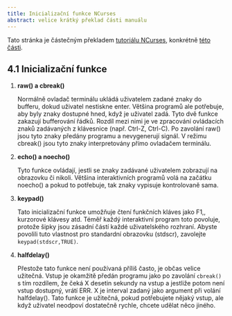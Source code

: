 ```yaml
---
title: Inicializační funkce NCurses
abstract: velice krátký překlad části manuálu
---
```


Tato stránka je částečným překladem
[tutoriálu NCurses](http://tldp.org/HOWTO/NCURSES-Programming-HOWTO/),
konkrétně [této části](http://tldp.org/HOWTO/NCURSES-Programming-HOWTO/init.html).

## 4.1 Inicializační funkce

1. **raw() a cbreak()**

    Normálně ovladač terminálu ukládá uživatelem zadané znaky do bufferu,
    dokud uživatel nestiskne enter. Většina programů ale potřebuje, aby byly
    znaky dostupné hned, když je uživatel zadá. Tyto dvě funkce zakazují
    bufferování řádků. Rozdíl mezi nimi je ve zpracování ovládacích znaků
    zadávaných z klávesnice (např. Ctrl-Z, Ctrl-C). Po zavolání raw() jsou
    tyto znaky předány programu a nevygenerují signál. V režimu cbreak() jsou
    tyto znaky interpretovány přímo ovladačem terminálu.
  
2. **echo() a noecho()**

    Tyto funkce ovládají, jestli se znaky zadávané uživatelem zobrazují
    na obrazovku či nikoli. Většina interaktivních programů volá na začátku
    noecho() a pokud to potřebuje, tak znaky vypisuje kontrolovaně sama.

3.  **keypad()**

    Tato inicializační funkce umožňuje čtení funkčních kláves jako F1,,
    kurzorové klávesy atd. Téměř každý interaktivní program toto povoluje,
    protože šipky jsou zásadní částí každé uživatelského rozhraní. Abyste
    povolili tuto vlastnost pro standardní obrazovku (stdscr), zavolejte
    `keypad(stdscr,TRUE)`.

4. **halfdelay()**

    Přestože tato funkce není používaná příliš často, je občas velice
    užitečná. Vstup je okamžitě předán programu jako po zavolání
    `cbreak()` s tím rozdílem, že čeká X desetin sekundy na vstup
    a jestliže potom není vstup dostupný, vrátí ERR. X je interval zadaný
    jako argument při volání halfdelay(). Tato funkce je užitečná, pokud
    potřebujete nějaký vstup, ale když uživatel neodpoví dostatečně rychle,
    chcete udělat něco jiného.
